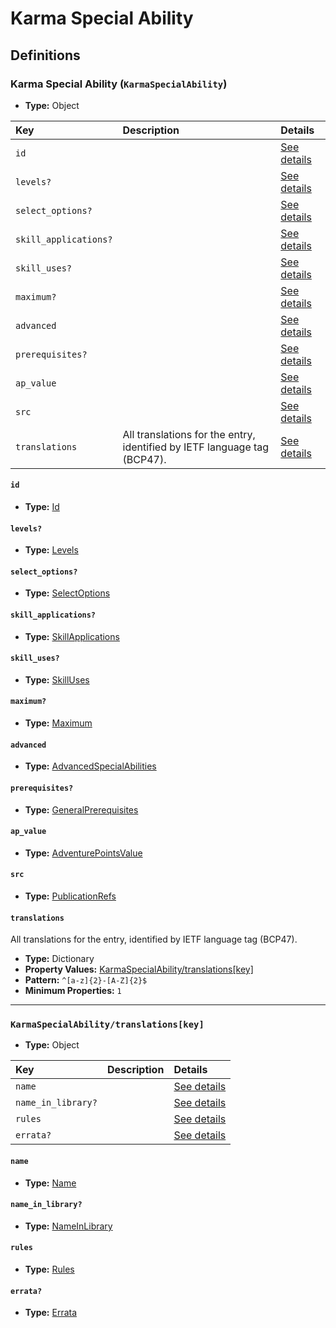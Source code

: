 # Karma Special Ability

## Definitions

### <a name="KarmaSpecialAbility"></a> Karma Special Ability (`KarmaSpecialAbility`)

- **Type:** Object

Key | Description | Details
:-- | :-- | :--
`id` |  | <a href="#KarmaSpecialAbility/id">See details</a>
`levels?` |  | <a href="#KarmaSpecialAbility/levels">See details</a>
`select_options?` |  | <a href="#KarmaSpecialAbility/select_options">See details</a>
`skill_applications?` |  | <a href="#KarmaSpecialAbility/skill_applications">See details</a>
`skill_uses?` |  | <a href="#KarmaSpecialAbility/skill_uses">See details</a>
`maximum?` |  | <a href="#KarmaSpecialAbility/maximum">See details</a>
`advanced` |  | <a href="#KarmaSpecialAbility/advanced">See details</a>
`prerequisites?` |  | <a href="#KarmaSpecialAbility/prerequisites">See details</a>
`ap_value` |  | <a href="#KarmaSpecialAbility/ap_value">See details</a>
`src` |  | <a href="#KarmaSpecialAbility/src">See details</a>
`translations` | All translations for the entry, identified by IETF language tag (BCP47). | <a href="#KarmaSpecialAbility/translations">See details</a>

#### <a name="KarmaSpecialAbility/id"></a> `id`

- **Type:** <a href="../_Activatable.md#Id">Id</a>

#### <a name="KarmaSpecialAbility/levels"></a> `levels?`

- **Type:** <a href="../_Activatable.md#Levels">Levels</a>

#### <a name="KarmaSpecialAbility/select_options"></a> `select_options?`

- **Type:** <a href="../_Activatable.md#SelectOptions">SelectOptions</a>

#### <a name="KarmaSpecialAbility/skill_applications"></a> `skill_applications?`

- **Type:** <a href="../_Activatable.md#SkillApplications">SkillApplications</a>

#### <a name="KarmaSpecialAbility/skill_uses"></a> `skill_uses?`

- **Type:** <a href="../_Activatable.md#SkillUses">SkillUses</a>

#### <a name="KarmaSpecialAbility/maximum"></a> `maximum?`

- **Type:** <a href="../_Activatable.md#Maximum">Maximum</a>

#### <a name="KarmaSpecialAbility/advanced"></a> `advanced`

- **Type:** <a href="../_Activatable.md#AdvancedSpecialAbilities">AdvancedSpecialAbilities</a>

#### <a name="KarmaSpecialAbility/prerequisites"></a> `prerequisites?`

- **Type:** <a href="../_Prerequisite.md#GeneralPrerequisites">GeneralPrerequisites</a>

#### <a name="KarmaSpecialAbility/ap_value"></a> `ap_value`

- **Type:** <a href="../_Activatable.md#AdventurePointsValue">AdventurePointsValue</a>

#### <a name="KarmaSpecialAbility/src"></a> `src`

- **Type:** <a href="../source/_PublicationRef.md#PublicationRefs">PublicationRefs</a>

#### <a name="KarmaSpecialAbility/translations"></a> `translations`

All translations for the entry, identified by IETF language tag (BCP47).

- **Type:** Dictionary
- **Property Values:** <a href="#KarmaSpecialAbility/translations[key]">KarmaSpecialAbility/translations[key]</a>
- **Pattern:** `^[a-z]{2}-[A-Z]{2}$`
- **Minimum Properties:** `1`

---

### <a name="KarmaSpecialAbility/translations[key]"></a> `KarmaSpecialAbility/translations[key]`

- **Type:** Object

Key | Description | Details
:-- | :-- | :--
`name` |  | <a href="#KarmaSpecialAbility/translations[key]/name">See details</a>
`name_in_library?` |  | <a href="#KarmaSpecialAbility/translations[key]/name_in_library">See details</a>
`rules` |  | <a href="#KarmaSpecialAbility/translations[key]/rules">See details</a>
`errata?` |  | <a href="#KarmaSpecialAbility/translations[key]/errata">See details</a>

#### <a name="KarmaSpecialAbility/translations[key]/name"></a> `name`

- **Type:** <a href="../_Activatable.md#Name">Name</a>

#### <a name="KarmaSpecialAbility/translations[key]/name_in_library"></a> `name_in_library?`

- **Type:** <a href="../_Activatable.md#NameInLibrary">NameInLibrary</a>

#### <a name="KarmaSpecialAbility/translations[key]/rules"></a> `rules`

- **Type:** <a href="../_Activatable.md#Rules">Rules</a>

#### <a name="KarmaSpecialAbility/translations[key]/errata"></a> `errata?`

- **Type:** <a href="../source/_Erratum.md#Errata">Errata</a>
